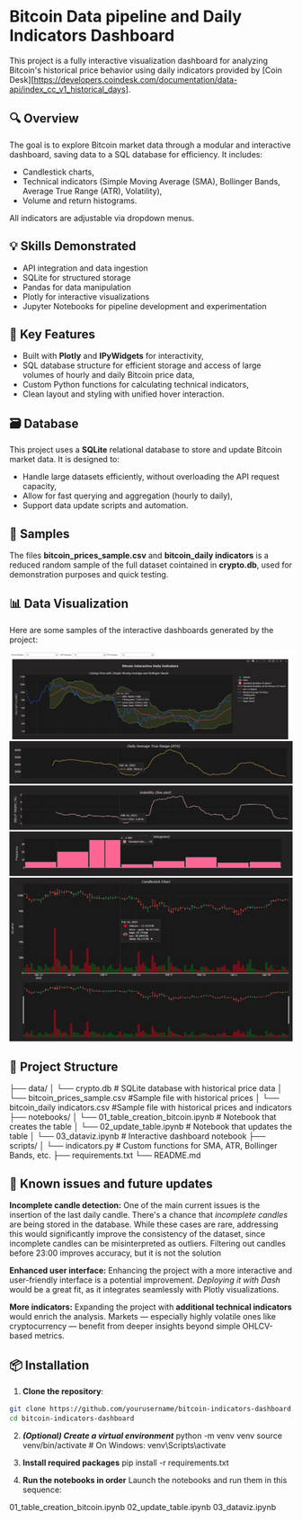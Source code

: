 # Bitcoin Data pipeline and Daily Indicators Dashboard

This project is a fully interactive visualization dashboard for analyzing Bitcoin's historical price behavior using daily indicators provided by [Coin Desk][https://developers.coindesk.com/documentation/data-api/index_cc_v1_historical_days].

## 🔍 Overview

The goal is to explore Bitcoin market data through a modular and interactive dashboard, saving data to a SQL database for efficiency. It includes:

- Candlestick charts,
- Technical indicators (Simple Moving Average (SMA), Bollinger Bands, Average True Range (ATR), Volatility),
- Volume and return histograms.

All indicators are adjustable via dropdown menus.

## 💡 Skills Demonstrated
- API integration and data ingestion
- SQLite for structured storage
- Pandas for data manipulation
- Plotly for interactive visualizations
- Jupyter Notebooks for pipeline development and experimentation

## 🧠 Key Features

- Built with **Plotly** and **IPyWidgets** for interactivity,
- SQL database structure for efficient storage and access of large volumes of hourly and daily Bitcoin price data,
- Custom Python functions for calculating technical indicators,
- Clean layout and styling with unified hover interaction.

## 🗃️ Database

This project uses a **SQLite** relational database to store and update Bitcoin market data. It is designed to:

- Handle large datasets efficiently, without overloading the API request capacity,
- Allow for fast querying and aggregation (hourly to daily),
- Support data update scripts and automation.

## 💾 Samples

The files **bitcoin_prices_sample.csv** and **bitcoin_daily indicators** is a reduced random sample of the full dataset cointained in **crypto.db**, used for demonstration purposes and quick testing.


## 📊 Data Visualization

Here are some samples of the interactive dashboards generated by the project:

![Dropdown menus and Bollinger Bands graph](images/graph1_and_dropdowns.jpg)
![ATR Graph](images/graph2.jpg)
![Volatility line graph](images/graph3.jpg)
![Volatility distribution bar graph](images/graph4.jpg)
![Candlestick chart](images/graph5.jpg)


## 📂 Project Structure

├── data/
│ └── crypto.db # SQLite database with historical price data
│ └── bitcoin_prices_sample.csv #Sample file with historical prices
│ └── bitcoin_daily indicators.csv #Sample file with historical prices and indicators
├── notebooks/
│ └── 01_table_creation_bitcoin.ipynb # Notebook that creates the table
│ └── 02_update_table.ipynb # Notebook that updates the table
│ └── 03_dataviz.ipynb # Interactive dashboard notebook
├── scripts/
│ └── indicators.py # Custom functions for SMA, ATR, Bollinger Bands, etc.
├── requirements.txt
└── README.md

## 🔨 Known issues and future updates

**Incomplete candle detection:**  One of the main current issues is the insertion of the last daily candle. There's a chance that *incomplete candles* are being stored in the database. While these cases are rare, addressing this would significantly improve the consistency of the dataset, since incomplete candles can be misinterpreted as outliers. Filtering out candles before 23:00 improves accuracy, but it is not the solution

**Enhanced user interface:** Enhancing the project with a more interactive and user-friendly interface is a potential improvement. *Deploying it with Dash* would be a great fit, as it integrates seamlessly with Plotly visualizations.

**More indicators:** Expanding the project with **additional technical indicators** would enrich the analysis. Markets — especially highly volatile ones like cryptocurrency — benefit from deeper insights beyond simple OHLCV-based metrics.


## 📦 Installation

1. **Clone the repository**:

```bash
git clone https://github.com/yourusername/bitcoin-indicators-dashboard.git
cd bitcoin-indicators-dashboard
```

2. ***(Optional) Create a virtual environment***
python -m venv venv
source venv/bin/activate  # On Windows: venv\Scripts\activate

3. **Install required packages**
pip install -r requirements.txt

4. **Run the notebooks in order**
Launch the notebooks and run them in this sequence:

01_table_creation_bitcoin.ipynb
02_update_table.ipynb
03_dataviz.ipynb
